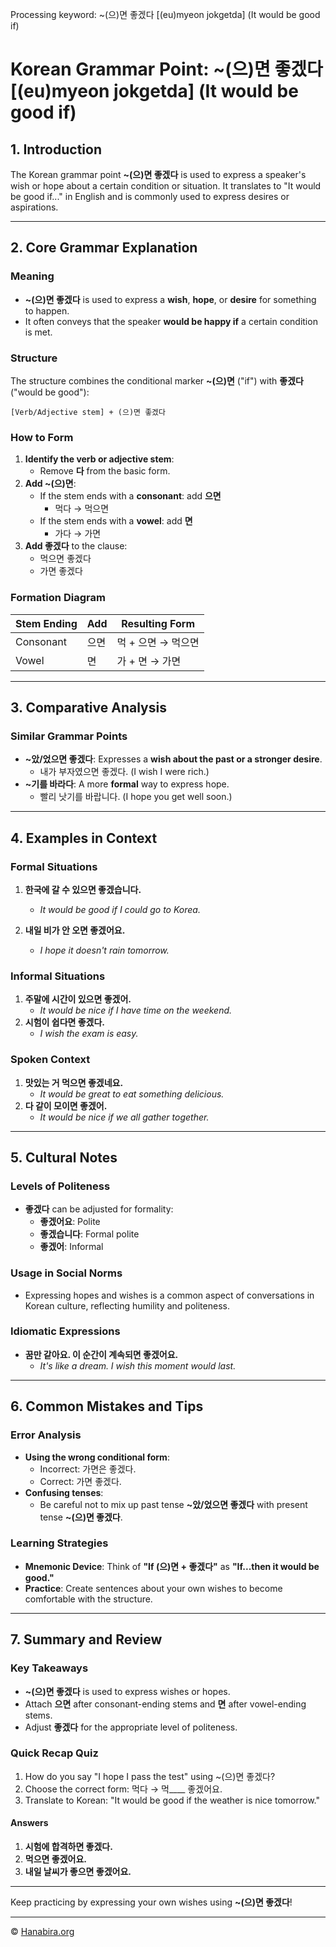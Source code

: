 Processing keyword: ~(으)면 좋겠다 [(eu)myeon jokgetda] (It would be good if)
# Korean Grammar Point: ~(으)면 좋겠다 [(eu)myeon jokgetda] (It would be good if)

## 1. Introduction
The Korean grammar point **~(으)면 좋겠다** is used to express a speaker's wish or hope about a certain condition or situation. It translates to "It would be good if..." in English and is commonly used to express desires or aspirations.

---
## 2. Core Grammar Explanation
### Meaning
- **~(으)면 좋겠다** is used to express a **wish**, **hope**, or **desire** for something to happen.
- It often conveys that the speaker **would be happy if** a certain condition is met.
### Structure
The structure combines the conditional marker **~(으)면** ("if") with **좋겠다** ("would be good"):
```
[Verb/Adjective stem] + (으)면 좋겠다
```
### How to Form
1. **Identify the verb or adjective stem**:
   - Remove **다** from the basic form.
2. **Add ~(으)면**:
   - If the stem ends with a **consonant**: add **으면**
     - 먹다 → 먹으면
   - If the stem ends with a **vowel**: add **면**
     - 가다 → 가면
3. **Add 좋겠다** to the clause:
   - 먹으면 좋겠다
   - 가면 좋겠다
### Formation Diagram
| Stem Ending | Add | Resulting Form |
|-------------|-----|----------------|
| Consonant   | 으면 | 먹 + 으면 → 먹으면 |
| Vowel       | 면  | 가 + 면 → 가면    |
---
## 3. Comparative Analysis
### Similar Grammar Points
- **~았/었으면 좋겠다**: Expresses a **wish about the past or a stronger desire**.
  - 내가 부자였으면 좋겠다. (I wish I were rich.)
- **~기를 바라다**: A more **formal** way to express hope.
  - 빨리 낫기를 바랍니다. (I hope you get well soon.)
---
## 4. Examples in Context
### Formal Situations
1. **한국에 갈 수 있으면 좋겠습니다.**
   - *It would be good if I could go to Korea.*
   
2. **내일 비가 안 오면 좋겠어요.**
   - *I hope it doesn't rain tomorrow.*
### Informal Situations
1. **주말에 시간이 있으면 좋겠어.**
   - *It would be nice if I have time on the weekend.*
2. **시험이 쉽다면 좋겠다.**
   - *I wish the exam is easy.*
### Spoken Context
1. **맛있는 거 먹으면 좋겠네요.**
   - *It would be great to eat something delicious.*
2. **다 같이 모이면 좋겠어.**
   - *It would be nice if we all gather together.*
---
## 5. Cultural Notes
### Levels of Politeness
- **좋겠다** can be adjusted for formality:
  - **좋겠어요**: Polite
  - **좋겠습니다**: Formal polite
  - **좋겠어**: Informal
### Usage in Social Norms
- Expressing hopes and wishes is a common aspect of conversations in Korean culture, reflecting humility and politeness.
### Idiomatic Expressions
- **꿈만 같아요. 이 순간이 계속되면 좋겠어요.**
  - *It's like a dream. I wish this moment would last.*
---
## 6. Common Mistakes and Tips
### Error Analysis
- **Using the wrong conditional form**:
  - Incorrect: 가면은 좋겠다.
  - Correct: 가면 좋겠다.
- **Confusing tenses**:
  - Be careful not to mix up past tense **~았/었으면 좋겠다** with present tense **~(으)면 좋겠다**.
### Learning Strategies
- **Mnemonic Device**: Think of **"If (으)면 + 좋겠다"** as **"If...then it would be good."**
- **Practice**: Create sentences about your own wishes to become comfortable with the structure.
---
## 7. Summary and Review
### Key Takeaways
- **~(으)면 좋겠다** is used to express wishes or hopes.
- Attach **으면** after consonant-ending stems and **면** after vowel-ending stems.
- Adjust **좋겠다** for the appropriate level of politeness.
### Quick Recap Quiz
1. How do you say "I hope I pass the test" using ~(으)면 좋겠다?
2. Choose the correct form: 먹다 → 먹____ 좋겠어요.
3. Translate to Korean: "It would be good if the weather is nice tomorrow."
#### Answers
1. **시험에 합격하면 좋겠다.**
2. **먹으면 좋겠어요.**
3. **내일 날씨가 좋으면 좋겠어요.**
---
Keep practicing by expressing your own wishes using **~(으)면 좋겠다**!

---
© [Hanabira.org](https://hanabira.org)
